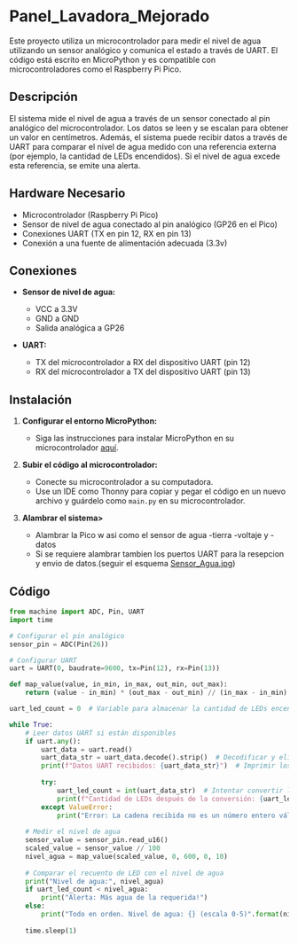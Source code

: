 # Panel_Lavadora_Mejorado

Este proyecto utiliza un microcontrolador para medir el nivel de agua utilizando un sensor analógico y comunica el estado a través de UART. El código está escrito en MicroPython y es compatible con microcontroladores como el Raspberry Pi Pico.

## Descripción

El sistema mide el nivel de agua a través de un sensor conectado al pin analógico del microcontrolador. Los datos se leen y se escalan para obtener un valor en centímetros. Además, el sistema puede recibir datos a través de UART para comparar el nivel de agua medido con una referencia externa (por ejemplo, la cantidad de LEDs encendidos). Si el nivel de agua excede esta referencia, se emite una alerta.

## Hardware Necesario

- Microcontrolador (Raspberry Pi Pico)
- Sensor de nivel de agua conectado al pin analógico (GP26 en el Pico)
- Conexiones UART (TX en pin 12, RX en pin 13)
- Conexión a una fuente de alimentación adecuada (3.3v)

## Conexiones

- **Sensor de nivel de agua:**
  - VCC a 3.3V
  - GND a GND
  - Salida analógica a GP26

- **UART:**
  - TX del microcontrolador a RX del dispositivo UART (pin 12)
  - RX del microcontrolador a TX del dispositivo UART (pin 13)

## Instalación
    
1. **Configurar el entorno MicroPython:**
   - Siga las instrucciones para instalar MicroPython en su microcontrolador [aquí](https://micropython.org/download/rp2-pico/).

2. **Subir el código al microcontrolador:**
   - Conecte su microcontrolador a su computadora.
   - Use un IDE como Thonny para copiar y pegar el código en un nuevo archivo y guárdelo como `main.py` en su microcontrolador.
3. **Alambrar el sistema>**
   - Alambrar la Pico w asi como el sensor de agua -tierra -voltaje y -datos
   - Si se requiere alambrar tambien los puertos UART para la resepcion y envio de datos.(seguir el esquema [Sensor_Agua.jpg](https://github.com/AlexDzSt/Panel_Lavadora_Mejorado/blob/Noe/Sensor_Agua.jpg)) 

## Código

```python
from machine import ADC, Pin, UART
import time

# Configurar el pin analógico
sensor_pin = ADC(Pin(26))

# Configurar UART
uart = UART(0, baudrate=9600, tx=Pin(12), rx=Pin(13))

def map_value(value, in_min, in_max, out_min, out_max):
    return (value - in_min) * (out_max - out_min) // (in_max - in_min) + out_min

uart_led_count = 0  # Variable para almacenar la cantidad de LEDs encendidos

while True:
    # Leer datos UART si están disponibles
    if uart.any():
        uart_data = uart.read()
        uart_data_str = uart_data.decode().strip()  # Decodificar y eliminar espacios en blanco
        print(f"Datos UART recibidos: {uart_data_str}")  # Imprimir los datos UART recibidos
        
        try:
            uart_led_count = int(uart_data_str)  # Intentar convertir la cadena a un entero
            print(f"Cantidad de LEDs después de la conversión: {uart_led_count}")  # Imprimir el valor convertido
        except ValueError:
            print("Error: La cadena recibida no es un número entero válido.")
    
    # Medir el nivel de agua
    sensor_value = sensor_pin.read_u16()
    scaled_value = sensor_value // 100
    nivel_agua = map_value(scaled_value, 0, 600, 0, 10)
    
    # Comparar el recuento de LED con el nivel de agua
    print("Nivel de agua:", nivel_agua)
    if uart_led_count < nivel_agua:
        print("Alerta: Más agua de la requerida!")
    else:
        print("Todo en orden. Nivel de agua: {} (escala 0-5)".format(nivel_agua))
    
    time.sleep(1)